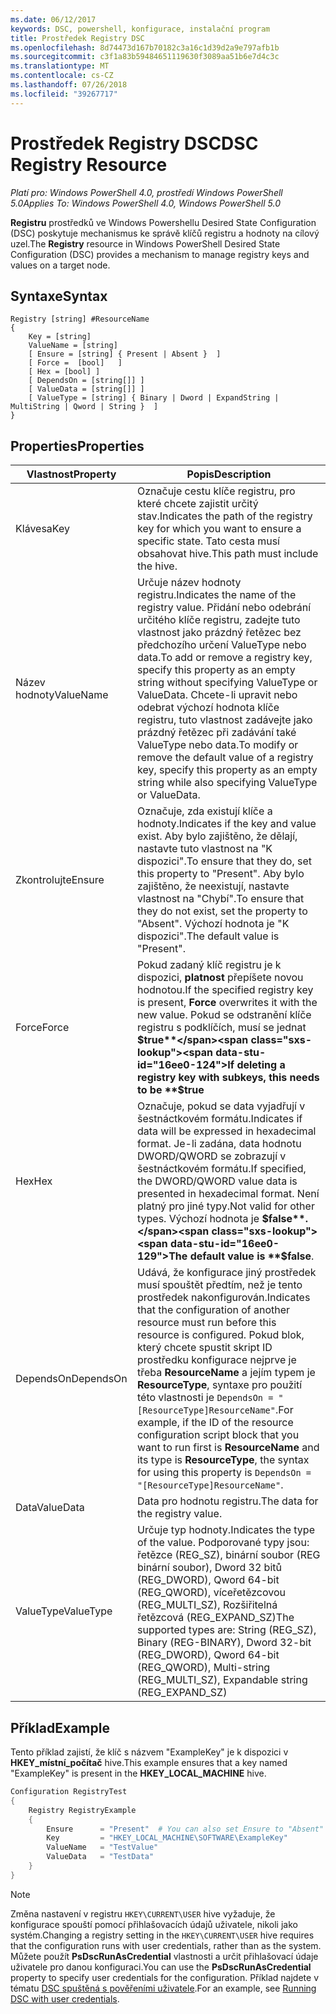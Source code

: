 ```yaml
---
ms.date: 06/12/2017
keywords: DSC, powershell, konfigurace, instalační program
title: Prostředek Registry DSC
ms.openlocfilehash: 8d74473d167b70182c3a16c1d39d2a9e797afb1b
ms.sourcegitcommit: c3f1a83b59484651119630f3089aa51b6e7d4c3c
ms.translationtype: MT
ms.contentlocale: cs-CZ
ms.lasthandoff: 07/26/2018
ms.locfileid: "39267717"
---
```

# <a name="dsc-registry-resource"></a><span data-ttu-id="16ee0-103">Prostředek Registry DSC</span><span class="sxs-lookup"><span data-stu-id="16ee0-103">DSC Registry Resource</span></span>

<span data-ttu-id="16ee0-104">_Platí pro: Windows PowerShell 4.0, prostředí Windows PowerShell 5.0_</span><span class="sxs-lookup"><span data-stu-id="16ee0-104">_Applies To: Windows PowerShell 4.0, Windows PowerShell 5.0_</span></span>

<span data-ttu-id="16ee0-105">**Registru** prostředků ve Windows Powershellu Desired State Configuration (DSC) poskytuje mechanismus ke správě klíčů registru a hodnoty na cílový uzel.</span><span class="sxs-lookup"><span data-stu-id="16ee0-105">The **Registry** resource in Windows PowerShell Desired State Configuration (DSC) provides a mechanism to manage registry keys and values on a target node.</span></span>

## <a name="syntax"></a><span data-ttu-id="16ee0-106">Syntaxe</span><span class="sxs-lookup"><span data-stu-id="16ee0-106">Syntax</span></span>

```
Registry [string] #ResourceName
{
    Key = [string]
    ValueName = [string]
    [ Ensure = [string] { Present | Absent }  ]
    [ Force =  [bool]   ]
    [ Hex = [bool] ]
    [ DependsOn = [string[]] ]
    [ ValueData = [string[]] ]
    [ ValueType = [string] { Binary | Dword | ExpandString | MultiString | Qword | String }  ]
}
```

## <a name="properties"></a><span data-ttu-id="16ee0-107">Properties</span><span class="sxs-lookup"><span data-stu-id="16ee0-107">Properties</span></span>

| <span data-ttu-id="16ee0-108">Vlastnost</span><span class="sxs-lookup"><span data-stu-id="16ee0-108">Property</span></span> | <span data-ttu-id="16ee0-109">Popis</span><span class="sxs-lookup"><span data-stu-id="16ee0-109">Description</span></span> |
| --- | --- |
| <span data-ttu-id="16ee0-110">Klávesa</span><span class="sxs-lookup"><span data-stu-id="16ee0-110">Key</span></span>| <span data-ttu-id="16ee0-111">Označuje cestu klíče registru, pro které chcete zajistit určitý stav.</span><span class="sxs-lookup"><span data-stu-id="16ee0-111">Indicates the path of the registry key for which you want to ensure a specific state.</span></span> <span data-ttu-id="16ee0-112">Tato cesta musí obsahovat hive.</span><span class="sxs-lookup"><span data-stu-id="16ee0-112">This path must include the hive.</span></span>|
| <span data-ttu-id="16ee0-113">Název hodnoty</span><span class="sxs-lookup"><span data-stu-id="16ee0-113">ValueName</span></span>| <span data-ttu-id="16ee0-114">Určuje název hodnoty registru.</span><span class="sxs-lookup"><span data-stu-id="16ee0-114">Indicates the name of the registry value.</span></span> <span data-ttu-id="16ee0-115">Přidání nebo odebrání určitého klíče registru, zadejte tuto vlastnost jako prázdný řetězec bez předchozího určení ValueType nebo data.</span><span class="sxs-lookup"><span data-stu-id="16ee0-115">To add or remove a registry key, specify this property as an empty string without specifying ValueType or ValueData.</span></span> <span data-ttu-id="16ee0-116">Chcete-li upravit nebo odebrat výchozí hodnota klíče registru, tuto vlastnost zadávejte jako prázdný řetězec při zadávání také ValueType nebo data.</span><span class="sxs-lookup"><span data-stu-id="16ee0-116">To modify or remove the default value of a registry key, specify this property as an empty string while also specifying ValueType or ValueData.</span></span>|
| <span data-ttu-id="16ee0-117">Zkontrolujte</span><span class="sxs-lookup"><span data-stu-id="16ee0-117">Ensure</span></span>| <span data-ttu-id="16ee0-118">Označuje, zda existují klíče a hodnoty.</span><span class="sxs-lookup"><span data-stu-id="16ee0-118">Indicates if the key and value exist.</span></span> <span data-ttu-id="16ee0-119">Aby bylo zajištěno, že dělají, nastavte tuto vlastnost na "K dispozici".</span><span class="sxs-lookup"><span data-stu-id="16ee0-119">To ensure that they do, set this property to "Present".</span></span> <span data-ttu-id="16ee0-120">Aby bylo zajištěno, že neexistují, nastavte vlastnost na "Chybí".</span><span class="sxs-lookup"><span data-stu-id="16ee0-120">To ensure that they do not exist, set the property to "Absent".</span></span> <span data-ttu-id="16ee0-121">Výchozí hodnota je "K dispozici".</span><span class="sxs-lookup"><span data-stu-id="16ee0-121">The default value is "Present".</span></span>|
| <span data-ttu-id="16ee0-122">Force</span><span class="sxs-lookup"><span data-stu-id="16ee0-122">Force</span></span>| <span data-ttu-id="16ee0-123">Pokud zadaný klíč registru je k dispozici, **platnost** přepíšete novou hodnotou.</span><span class="sxs-lookup"><span data-stu-id="16ee0-123">If the specified registry key is present, **Force** overwrites it with the new value.</span></span> <span data-ttu-id="16ee0-124">Pokud se odstranění klíče registru s podklíčích, musí se jednat **$true**</span><span class="sxs-lookup"><span data-stu-id="16ee0-124">If deleting a registry key with subkeys, this needs to be **$true**</span></span> |
| <span data-ttu-id="16ee0-125">Hex</span><span class="sxs-lookup"><span data-stu-id="16ee0-125">Hex</span></span>| <span data-ttu-id="16ee0-126">Označuje, pokud se data vyjadřují v šestnáctkovém formátu.</span><span class="sxs-lookup"><span data-stu-id="16ee0-126">Indicates if data will be expressed in hexadecimal format.</span></span> <span data-ttu-id="16ee0-127">Je-li zadána, data hodnotu DWORD/QWORD se zobrazují v šestnáctkovém formátu.</span><span class="sxs-lookup"><span data-stu-id="16ee0-127">If specified, the DWORD/QWORD value data is presented in hexadecimal format.</span></span> <span data-ttu-id="16ee0-128">Není platný pro jiné typy.</span><span class="sxs-lookup"><span data-stu-id="16ee0-128">Not valid for other types.</span></span> <span data-ttu-id="16ee0-129">Výchozí hodnota je **$false**.</span><span class="sxs-lookup"><span data-stu-id="16ee0-129">The default value is **$false**.</span></span>|
| <span data-ttu-id="16ee0-130">DependsOn</span><span class="sxs-lookup"><span data-stu-id="16ee0-130">DependsOn</span></span>| <span data-ttu-id="16ee0-131">Udává, že konfigurace jiný prostředek musí spouštět předtím, než je tento prostředek nakonfigurován.</span><span class="sxs-lookup"><span data-stu-id="16ee0-131">Indicates that the configuration of another resource must run before this resource is configured.</span></span> <span data-ttu-id="16ee0-132">Pokud blok, který chcete spustit skript ID prostředku konfigurace nejprve je třeba **ResourceName** a jejím typem je **ResourceType**, syntaxe pro použití této vlastnosti je `DependsOn = "[ResourceType]ResourceName"`.</span><span class="sxs-lookup"><span data-stu-id="16ee0-132">For example, if the ID of the resource configuration script block that you want to run first is **ResourceName** and its type is **ResourceType**, the syntax for using this property is `DependsOn = "[ResourceType]ResourceName"`.</span></span>|
| <span data-ttu-id="16ee0-133">Data</span><span class="sxs-lookup"><span data-stu-id="16ee0-133">ValueData</span></span>| <span data-ttu-id="16ee0-134">Data pro hodnotu registru.</span><span class="sxs-lookup"><span data-stu-id="16ee0-134">The data for the registry value.</span></span>|
| <span data-ttu-id="16ee0-135">ValueType</span><span class="sxs-lookup"><span data-stu-id="16ee0-135">ValueType</span></span>| <span data-ttu-id="16ee0-136">Určuje typ hodnoty.</span><span class="sxs-lookup"><span data-stu-id="16ee0-136">Indicates the type of the value.</span></span> <span data-ttu-id="16ee0-137">Podporované typy jsou: řetězce (REG_SZ), binární soubor (REG binární soubor), Dword 32 bitů (REG_DWORD), Qword 64-bit (REG_QWORD), víceřetězcovou (REG_MULTI_SZ), Rozšiřitelná řetězcová (REG_EXPAND_SZ)</span><span class="sxs-lookup"><span data-stu-id="16ee0-137">The supported types are: String (REG_SZ), Binary (REG-BINARY), Dword 32-bit (REG_DWORD), Qword 64-bit (REG_QWORD), Multi-string (REG_MULTI_SZ), Expandable string (REG_EXPAND_SZ)</span></span> |

## <a name="example"></a><span data-ttu-id="16ee0-138">Příklad</span><span class="sxs-lookup"><span data-stu-id="16ee0-138">Example</span></span>

<span data-ttu-id="16ee0-139">Tento příklad zajistí, že klíč s názvem "ExampleKey" je k dispozici v **HKEY\_místní\_počítač** hive.</span><span class="sxs-lookup"><span data-stu-id="16ee0-139">This example ensures that a key named "ExampleKey" is present in the **HKEY\_LOCAL\_MACHINE** hive.</span></span>

```powershell
Configuration RegistryTest
{
    Registry RegistryExample
    {
        Ensure      = "Present"  # You can also set Ensure to "Absent"
        Key         = "HKEY_LOCAL_MACHINE\SOFTWARE\ExampleKey"
        ValueName   = "TestValue"
        ValueData   = "TestData"
    }
}
```

> [!NOTE]
> <span data-ttu-id="16ee0-140">Změna nastavení v registru `HKEY\CURRENT\USER` hive vyžaduje, že konfigurace spouští pomocí přihlašovacích údajů uživatele, nikoli jako systém.</span><span class="sxs-lookup"><span data-stu-id="16ee0-140">Changing a registry setting in the `HKEY\CURRENT\USER` hive requires that the configuration runs with user credentials, rather than as the system.</span></span> <span data-ttu-id="16ee0-141">Můžete použít **PsDscRunAsCredential** vlastnosti a určit přihlašovací údaje uživatele pro danou konfiguraci.</span><span class="sxs-lookup"><span data-stu-id="16ee0-141">You can use the **PsDscRunAsCredential** property to specify user credentials for the configuration.</span></span> <span data-ttu-id="16ee0-142">Příklad najdete v tématu [DSC spuštěná s pověřeními uživatele](runAsUser.md).</span><span class="sxs-lookup"><span data-stu-id="16ee0-142">For an example, see [Running DSC with user credentials](runAsUser.md).</span></span>